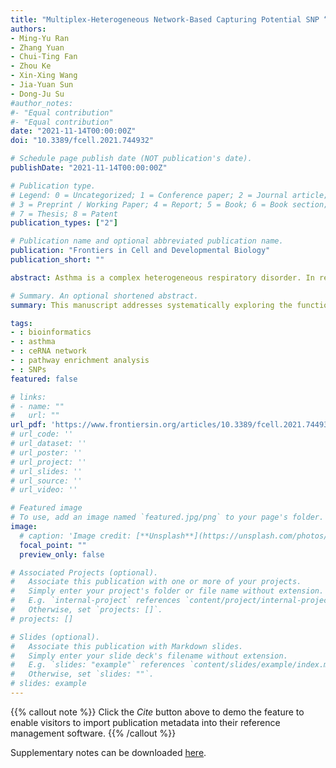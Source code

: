 ```yaml
---
title: "Multiplex-Heterogeneous Network-Based Capturing Potential SNP “Switches” of Pathways Associating With Diverse Disease Characteristics of Asthma"
authors:
- Ming-Yu Ran
- Zhang Yuan
- Chui-Ting Fan
- Zhou Ke
- Xin-Xing Wang
- Jia-Yuan Sun
- Dong-Ju Su
#author_notes:
#- "Equal contribution"
#- "Equal contribution"
date: "2021-11-14T00:00:00Z"
doi: "10.3389/fcell.2021.744932"

# Schedule page publish date (NOT publication's date).
publishDate: "2021-11-14T00:00:00Z"

# Publication type.
# Legend: 0 = Uncategorized; 1 = Conference paper; 2 = Journal article;
# 3 = Preprint / Working Paper; 4 = Report; 5 = Book; 6 = Book section;
# 7 = Thesis; 8 = Patent
publication_types: ["2"]

# Publication name and optional abbreviated publication name.
publication: "Frontiers in Cell and Developmental Biology"
publication_short: ""

abstract: Asthma is a complex heterogeneous respiratory disorder. In recent years nubbly regions of the role of genetic variants and transcriptome including mRNAs, microRNAs, and long non-coding RNAs in the pathogenesis of asthma have been separately excavated and reported. However, how to systematically integrate and decode this scattered information remains unclear. Further exploration would improve understanding of the internal communication of asthma. To excavate new insights into the pathogenesis of asthma, we ascertained three asthma characteristics according to reviews, airway inflammation, airway hyperresponsiveness, and airway remodeling. We manually created a contemporary catalog of corresponding risk transcriptome, including mRNAs, miRNAs, and lncRNAs. MIMP is a multiplex-heterogeneous networks-based approach, measuring the relevance of disease characteristics to the pathway by examining the similarity between the determined vectors of risk transcriptome and pathways in the same low-dimensional vector space. It was developed to enable a more concentrated and in-depth exploration of potential pathways. We integrated experimentally validated competing endogenous RNA regulatory information and the SNPs with significant pathways into the ceRNA-mediated SNP switching pathway network (CSSPN) to analyze ceRNA regulation of pathways and the role of SNP in these dysfunctions. We discovered 11 crucial ceRNA regulations concerning asthma disease feature pathway and propose a potential mechanism of ceRNA regulatory SNP → gene → pathway → disease feature effecting asthma pathogenesis, especially for MALAT1 (rs765499057/rs764699354/rs189435941) → hsa-miR-155 → IL13 (rs201185816/rs1000978586/rs202101165) → Interleukin-4 and Interleukin-13 signaling → inflammation/airway remodeling and MALAT1 (rs765499057/ rs764699354/rs189435941) → hsa-miR-155 → IL17RB (rs948046241) → Interleukin-17 signaling (airway remodeling)/Cytokine-cytokine receptor interaction (inflammation). This study showed a systematic and propagable workflow for capturing the potential SNP “switch” of asthma through text and database mining and provides further information on the pathogenesis of asthma.

# Summary. An optional shortened abstract.
summary: This manuscript addresses systematically exploring the functional role of SNP in the pathogenesis of asthma based on a novel method called MIMP.

tags:
- : bioinformatics
- : asthma
- : ceRNA network
- : pathway enrichment analysis
- : SNPs
featured: false

# links:
# - name: ""
#   url: ""
url_pdf: 'https://www.frontiersin.org/articles/10.3389/fcell.2021.744932/full'
# url_code: ''
# url_dataset: ''
# url_poster: ''
# url_project: ''
# url_slides: ''
# url_source: ''
# url_video: ''

# Featured image
# To use, add an image named `featured.jpg/png` to your page's folder. 
image:
  # caption: 'Image credit: [**Unsplash**](https://unsplash.com/photos/jdD8gXaTZsc)'
  focal_point: ""
  preview_only: false

# Associated Projects (optional).
#   Associate this publication with one or more of your projects.
#   Simply enter your project's folder or file name without extension.
#   E.g. `internal-project` references `content/project/internal-project/index.md`.
#   Otherwise, set `projects: []`.
# projects: []

# Slides (optional).
#   Associate this publication with Markdown slides.
#   Simply enter your slide deck's filename without extension.
#   E.g. `slides: "example"` references `content/slides/example/index.md`.
#   Otherwise, set `slides: ""`.
# slides: example
---
```


{{% callout note %}}
Click the *Cite* button above to demo the feature to enable visitors to import publication metadata into their reference management software.
{{% /callout %}}

<!-- {{% callout note %}}
Create your slides in Markdown - click the *Slides* button to check out the example.
{{% /callout %}} -->

Supplementary notes can be downloaded [here](https://www.frontiersin.org/articles/10.3389/fcell.2021.744932/full#supplementary-material).
